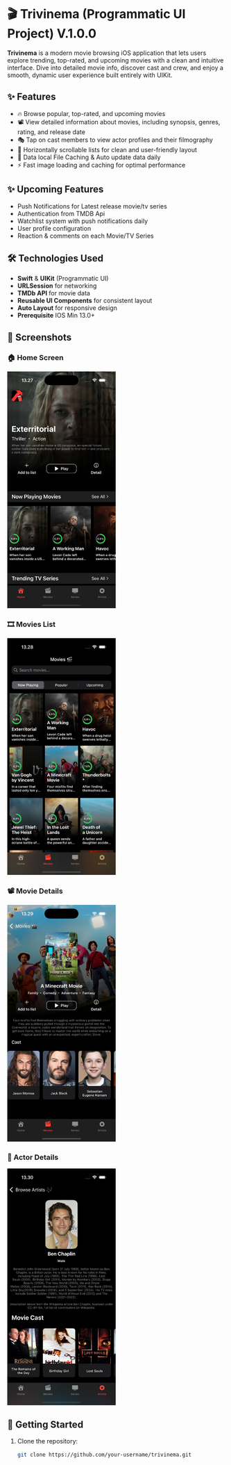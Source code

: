 # 🎬 Trivinema (Programmatic UI Project) V.1.0.0

**Trivinema** is a modern movie browsing iOS application that lets users explore trending, top-rated, and upcoming movies with a clean and intuitive interface. Dive into detailed movie info, discover cast and crew, and enjoy a smooth, dynamic user experience built entirely with UIKit.

## ✨ Features

- 🔥 Browse popular, top-rated, and upcoming movies
- 📽️ View detailed information about movies, including synopsis, genres, rating, and release date
- 🎭 Tap on cast members to view actor profiles and their filmography
- 📱 Horizontally scrollable lists for clean and user-friendly layout
- 📀 Data local File Caching & Auto update data daily
- ⚡ Fast image loading and caching for optimal performance

## ✨ Upcoming Features

- Push Notifications for Latest release movie/tv series
- Authentication from TMDB Api
- Watchlist system with push notifications daily
- User profile configuration
- Reaction & comments on each Movie/TV Series

## 🛠️ Technologies Used

- **Swift** & **UIKit** (Programmatic UI)
- **URLSession** for networking
- **TMDb API** for movie data
- **Reusable UI Components** for consistent layout
- **Auto Layout** for responsive design
- **Prerequisite** IOS Min 13.0+ 

## 📸 Screenshots

### 🏠 Home Screen  
<img src="https://github.com/Avwaveaf/screenshots/blob/main/Trivinema_Home.png" alt="Trivinema Home" width="250"/>

### 🎞️ Movies List  
<img src="https://github.com/Avwaveaf/screenshots/blob/main/Trivinema_Home_2.png" alt="Trivinema Home" width="250"/>

### 📽️ Movie Details  
<img src="https://github.com/Avwaveaf/screenshots/blob/main/Trivinema_Movie_Detail.png" alt="Trivinema Movie Detail" width="250"/>

### 🧑 Actor Details  
<img src="https://github.com/Avwaveaf/screenshots/blob/main/Trivinema_Person_Detail.png" alt="Trivinema Person Detail" width="250"/>

## 🚀 Getting Started

1. Clone the repository:
   ```bash
   git clone https://github.com/your-username/trivinema.git
